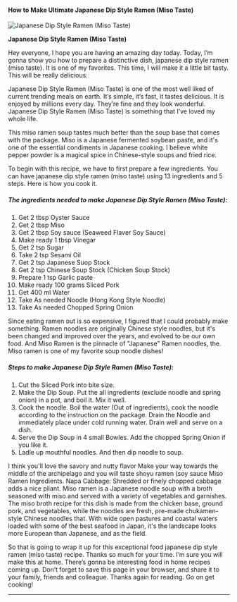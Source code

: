             

#### How to Make Ultimate Japanese Dip Style Ramen (Miso Taste)

![Japanese Dip Style Ramen (Miso Taste)](https://img-global.cpcdn.com/recipes/b9d3cc3b99591ddb/751x532cq70/japanese-dip-style-ramen-miso-taste-recipe-main-photo.jpg)

**Japanese Dip Style Ramen (Miso Taste)**

Hey everyone, I hope you are having an amazing day today. Today, I’m gonna show you how to prepare a distinctive dish, japanese dip style ramen (miso taste). It is one of my favorites. This time, I will make it a little bit tasty. This will be really delicious.

Japanese Dip Style Ramen (Miso Taste) is one of the most well liked of current trending meals on earth. It’s simple, it’s fast, it tastes delicious. It is enjoyed by millions every day. They’re fine and they look wonderful. Japanese Dip Style Ramen (Miso Taste) is something that I’ve loved my whole life.

This miso ramen soup tastes much better than the soup base that comes with the package. Miso is a Japanese fermented soybean paste, and it's one of the essential condiments in Japanese cooking. I believe white pepper powder is a magical spice in Chinese-style soups and fried rice.

To begin with this recipe, we have to first prepare a few ingredients. You can have japanese dip style ramen (miso taste) using 13 ingredients and 5 steps. Here is how you cook it.

##### The ingredients needed to make Japanese Dip Style Ramen (Miso Taste):

1.  Get 2 tbsp Oyster Sauce
2.  Get 2 tbsp Miso
3.  Get 2 tbsp Soy sauce (Seaweed Flaver Soy Sauce)
4.  Make ready 1 tbsp Vinegar
5.  Get 2 tsp Sugar
6.  Take 2 tsp Sesami Oil
7.  Get 2 tsp Japanese Suop Stock
8.  Get 2 tsp Chinese Soup Stock (Chicken Soup Stock)
9.  Prepare 1 tsp Garlic paste
10.  Make ready 100 grams Sliced Pork
11.  Get 400 ml Water
12.  Take As needed Noodle (Hong Kong Style Noodle)
13.  Take As needed Chopped Spring Onion

Since eating ramen out is so expensive, I figured that I could probably make something. Ramen noodles are originally Chinese style noodles, but it's been changed and improved over the years, and evolved to be our own food. And Miso Ramen is the pinnacle of "Japanese" Ramen noodles, the. Miso ramen is one of my favorite soup noodle dishes!

##### Steps to make Japanese Dip Style Ramen (Miso Taste):

1.  Cut the Sliced Pork into bite size.
2.  Make the Dip Soup. Put the all ingredients (exclude noodle and spring onion) in a pot, and boil it. Mix it well.
3.  Cook the noodle. Boil the water (Out of ingredients), cook the noodle according to the instruction on the package. Drain the Noodle and immediately place under cold running water. Drain well and serve on a dish.
4.  Serve the Dip Soup in 4 small Bowles. Add the chopped Spring Onion if you like it.
5.  <How to Eat> Ladle up mouthful noodles. And then dip noodle to soup.

I think you'll love the savory and nutty flavor Make your way towards the middle of the archipelago and you will taste shoyu ramen (soy sauce Miso Ramen Ingredients. Napa Cabbage: Shredded or finely chopped cabbage adds a nice pliant. Miso ramen is a Japanese noodle soup with a broth seasoned with miso and served with a variety of vegetables and garnishes. The miso broth recipe for this dish is made from the chicken base, ground pork, and vegetables, while the noodles are fresh, pre-made chukamen-style Chinese noodles that. With wide open pastures and coastal waters loaded with some of the best seafood in Japan, it's the landscape looks more European than Japanese, and as the field.

So that is going to wrap it up for this exceptional food japanese dip style ramen (miso taste) recipe. Thanks so much for your time. I’m sure you will make this at home. There’s gonna be interesting food in home recipes coming up. Don’t forget to save this page in your browser, and share it to your family, friends and colleague. Thanks again for reading. Go on get cooking!

* * *